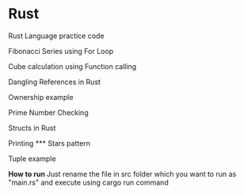 # Rust
Rust Language practice code

Fibonacci Series using For Loop

Cube calculation using Function calling

Dangling References in Rust

Ownership example

Prime Number Checking

Structs in Rust

Printing *** Stars pattern

Tuple example

<b>How to run </b>
Just rename the file in src folder which you want to run as "main.rs"
and execute using cargo run command
